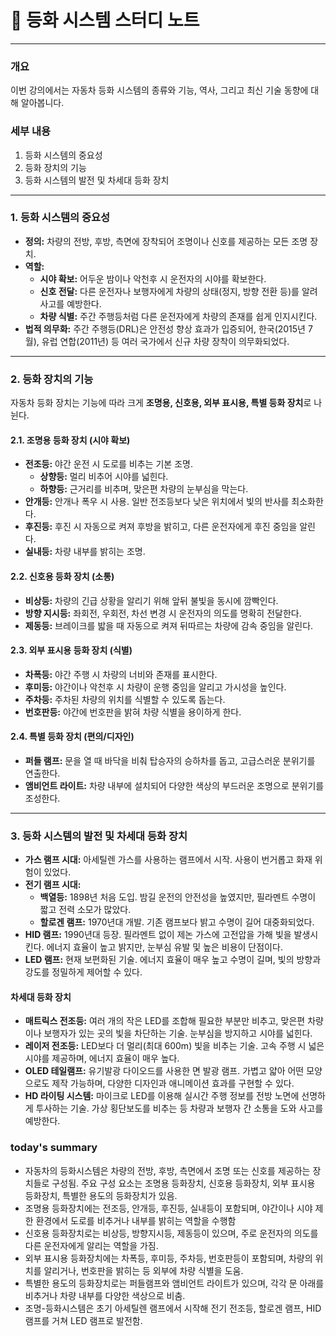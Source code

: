 # 📝 등화 시스템 스터디 노트

---

### **개요**

이번 강의에서는 자동차 등화 시스템의 종류와 기능, 역사, 그리고 최신 기술 동향에 대해 알아봅니다.

### **세부 내용**

1.  등화 시스템의 중요성
2.  등화 장치의 기능
3.  등화 시스템의 발전 및 차세대 등화 장치

---

### **1. 등화 시스템의 중요성**

* **정의:** 차량의 전방, 후방, 측면에 장착되어 조명이나 신호를 제공하는 모든 조명 장치.
* **역할:**
    * **시야 확보:** 어두운 밤이나 악천후 시 운전자의 시야를 확보한다.
    * **신호 전달:** 다른 운전자나 보행자에게 차량의 상태(정지, 방향 전환 등)를 알려 사고를 예방한다.
    * **차량 식별:** 주간 주행등처럼 다른 운전자에게 차량의 존재를 쉽게 인지시킨다.
* **법적 의무화:** 주간 주행등(DRL)은 안전성 향상 효과가 입증되어, 한국(2015년 7월), 유럽 연합(2011년) 등 여러 국가에서 신규 차량 장착이 의무화되었다.

---

### **2. 등화 장치의 기능**

자동차 등화 장치는 기능에 따라 크게 **조명용, 신호용, 외부 표시용, 특별 등화 장치**로 나뉜다.

#### **2.1. 조명용 등화 장치 (시야 확보)**
* **전조등:** 야간 운전 시 도로를 비추는 기본 조명.
    * **상향등:** 멀리 비추어 시야를 넓힌다.
    * **하향등:** 근거리를 비추며, 맞은편 차량의 눈부심을 막는다.
* **안개등:** 안개나 폭우 시 사용. 일반 전조등보다 낮은 위치에서 빛의 반사를 최소화한다.
* **후진등:** 후진 시 자동으로 켜져 후방을 밝히고, 다른 운전자에게 후진 중임을 알린다.
* **실내등:** 차량 내부를 밝히는 조명.

#### **2.2. 신호용 등화 장치 (소통)**
* **비상등:** 차량의 긴급 상황을 알리기 위해 앞뒤 불빛을 동시에 깜빡인다.
* **방향 지시등:** 좌회전, 우회전, 차선 변경 시 운전자의 의도를 명확히 전달한다.
* **제동등:** 브레이크를 밟을 때 자동으로 켜져 뒤따르는 차량에 감속 중임을 알린다.

#### **2.3. 외부 표시용 등화 장치 (식별)**
* **차폭등:** 야간 주행 시 차량의 너비와 존재를 표시한다.
* **후미등:** 야간이나 악천후 시 차량이 운행 중임을 알리고 가시성을 높인다.
* **주차등:** 주차된 차량의 위치를 식별할 수 있도록 돕는다.
* **번호판등:** 야간에 번호판을 밝혀 차량 식별을 용이하게 한다.

#### **2.4. 특별 등화 장치 (편의/디자인)**
* **퍼들 램프:** 문을 열 때 바닥을 비춰 탑승자의 승하차를 돕고, 고급스러운 분위기를 연출한다.
* **앰비언트 라이트:** 차량 내부에 설치되어 다양한 색상의 부드러운 조명으로 분위기를 조성한다.

---

### **3. 등화 시스템의 발전 및 차세대 등화 장치**

* **가스 램프 시대:** 아세틸렌 가스를 사용하는 램프에서 시작. 사용이 번거롭고 화재 위험이 있었다.
* **전기 램프 시대:**
    * **백열등:** 1898년 처음 도입. 밤길 운전의 안전성을 높였지만, 필라멘트 수명이 짧고 전력 소모가 많았다.
    * **할로겐 램프:** 1970년대 개발. 기존 램프보다 밝고 수명이 길어 대중화되었다.
* **HID 램프:** 1990년대 등장. 필라멘트 없이 제논 가스에 고전압을 가해 빛을 발생시킨다. 에너지 효율이 높고 밝지만, 눈부심 유발 및 높은 비용이 단점이다.
* **LED 램프:** 현재 보편화된 기술. 에너지 효율이 매우 높고 수명이 길며, 빛의 방향과 강도를 정밀하게 제어할 수 있다.

#### **차세대 등화 장치**
* **매트릭스 전조등:** 여러 개의 작은 LED를 조합해 필요한 부분만 비추고, 맞은편 차량이나 보행자가 있는 곳의 빛을 차단하는 기술. 눈부심을 방지하고 시야를 넓힌다.
* **레이저 전조등:** LED보다 더 멀리(최대 600m) 빛을 비추는 기술. 고속 주행 시 넓은 시야를 제공하며, 에너지 효율이 매우 높다.
* **OLED 테일램프:** 유기발광 다이오드를 사용한 면 발광 램프. 가볍고 얇아 어떤 모양으로도 제작 가능하며, 다양한 디자인과 애니메이션 효과를 구현할 수 있다.
* **HD 라이팅 시스템:** 마이크로 LED를 이용해 실시간 주행 정보를 전방 노면에 선명하게 투사하는 기술. 가상 횡단보도를 비추는 등 차량과 보행자 간 소통을 도와 사고를 예방한다.

### today's summary
* 자동차의 등화시스템은 차량의 전방, 후방, 측면에서 조명 또는 신호를 제공하는 장치들로 구성됨. 주요 구성 요소는 조명용 등화장치, 신호용 등화장치, 외부 표시용 등화장치, 특별한 용도의 등화장치가 있음.
* 조명용 등화장치에는 전조등, 안개등, 후진등, 실내등이 포함되며, 야간이나 시야 제한 환경에서 도로를 비추거나 내부를 밝히는 역할을 수행함
* 신호용 등화장치로는 비상등, 방향지시등, 제동등이 있으며, 주로 운전자의 의도를 다른 운전자에게 알리는 역할을 가짐.
* 외부 표시용 등화장치에는 차폭등, 후미등, 주차등, 번호판등이 포함되며, 차량의 위치를 알리거나, 번호판을 밝히는 등 외부에 차량 식별을 도움.
* 특별한 용도의 등화장치로는 퍼들램프와 앰비언트 라이트가 있으며, 각각 문 아래를 비추거나 차량 내부를 다양한 색상으로 비춤.
* 조명-등화시스템은 초기 아세틸렌 램프에서 시작해 전기 전조등, 할로겐 램프, HID 램프를 거쳐 LED 램프로 발전함.